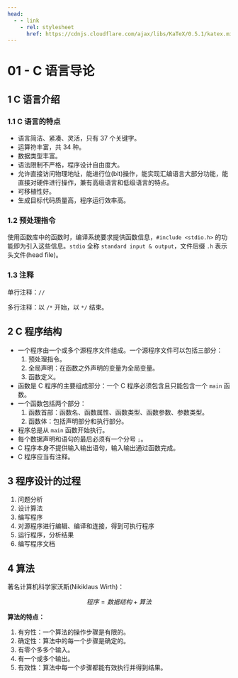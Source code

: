 ```yaml
---
head:
  - - link
    - rel: stylesheet
      href: https://cdnjs.cloudflare.com/ajax/libs/KaTeX/0.5.1/katex.min.css
---
```


# 01 - C 语言导论

## 1 C 语言介绍

### 1.1 C 语言的特点

- 语言简洁、紧凑、灵活，只有 37 个关键字。
- 运算符丰富，共 34 种。
- 数据类型丰富。
- 语法限制不严格，程序设计自由度大。
- 允许直接访问物理地址，能进行位(bit)操作，能实现汇编语言大部分功能，能直接对硬件进行操作，兼有高级语言和低级语言的特点。
- 可移植性好。
- 生成目标代码质量高，程序运行效率高。

### 1.2 预处理指令

使用函数库中的函数时，编译系统要求提供函数信息，`#include <stdio.h>` 的功能即为引入这些信息。`stdio` 全称 `standard input & output`，文件后缀 `.h` 表示头文件(head file)。

### 1.3 注释

单行注释：`//`

多行注释：以 `/*` 开始，以 `*/` 结束。

## 2 C 程序结构

- 一个程序由一个或多个源程序文件组成。一个源程序文件可以包括三部分：
   1. 预处理指令。
   1. 全局声明：在函数之外声明的变量为全局变量。
   1. 函数定义。
- 函数是 C 程序的主要组成部分：一个 C 程序必须包含且只能包含一个 `main` 函数。
- 一个函数包括两个部分：
   1. 函数首部：函数名、函数属性、函数类型、函数参数、参数类型。
   1. 函数体：包括声明部分和执行部分。
- 程序总是从 `main` 函数开始执行。
- 每个数据声明和语句的最后必须有一个分号 `;`。
- C 程序本身不提供输入输出语句，输入输出通过函数完成。
- C 程序应当有注释。

## 3 程序设计的过程

1. 问题分析
1. 设计算法
1. 编写程序
1. 对源程序进行编辑、编译和连接，得到可执行程序
1. 运行程序，分析结果
1. 编写程序文档

## 4 算法

著名计算机科学家沃斯(Nikiklaus Wirth)：

$$
程序 = 数据结构 + 算法
$$

**算法的特点：**

1. 有穷性：一个算法的操作步骤是有限的。
1. 确定性：算法中的每一个步骤是确定的。
1. 有零个多多个输入。
1. 有一个或多个输出。
1. 有效性：算法中每一个步骤都能有效执行并得到结果。

